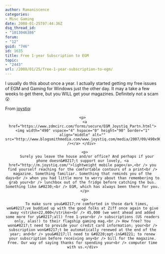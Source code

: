 ```yaml
---
author: Ramaniscence
categories:
- Misc Gaming
date: 2008-01-25T07:44:36Z
dsq_thread_id:
- "1013046386"
forum:
- "12"
guid: "746"
id: 1635
title: Free 1-year Subscription to EGM
topic:
- "2443"
url: /2008/01/25/free-1-year-subscription-to-egm/
---
```


I usually do this about once a year. I actually started getting my free issues of EGM and Gaming for Windows just the other day. It may a take a few weeks to get there, but you WILL get your magazines. Definitely not a scam 😮

<div class="quoted-text">
  <div align="center">
    <div align="left">
      From <a href="http://www.joystiq.com/2008/01/23/joyswag-free-1-year-subscription-to-egm-magazine/" target="_self">joystiq</a>:
    </div>
    
    <p>
      <a href="https://www.zdmcirc.com/forms/secure/EGM_Joystiq_Partn.html"><img width="490" vspace="4" hspace="0" height="90" border="1" align="middle" alt="" src="http://www.blogsmithmedia.com/www.joystiq.com/media/2007/09/490x90_egm_joystiq.gif" /></a> </div> 
      
      <p>
        Surely you leave the house and/or office? And perhaps if your phone doesn&#8217;t support our lovely, <a href="http://m.joystiq.com/">lightweight mobile page</a>,<br /> you find yourself reaching for the comfortable contours of a print<br /> magazine. Something familiar. Something that reminds you of the days<br /> when you had little more to worry about than remembering to grab your<br /> lunchbox out of the fridge before catching the bus. Something like &#8230;<br /> EGM, which has always been there for you.
      </p>
      
      <p>
        To make sure you&#8217;re comforted in those dark times, we&#8217;ve buddied up with the good folks at Ziff once again to give away <strike>22,000</strike><br /> 45,000 (we went ahead and added some more for y&#8217;all) free 1-year<br /> subscriptions (US readers only, alas!) to their flagship gaming mag.<br /> How free? You won&#8217;t need to provide your credit card information; your<br /> subscription won&#8217;t be automatically renewed at the end of the year; and<br /> you&#8217;ll need to &#8220;opt-in&#8221; to renew your subscription before receiving any<br /> bill for the magazine. Free. Our way of saying thanks for spending your<br /> computer time with us.</div>